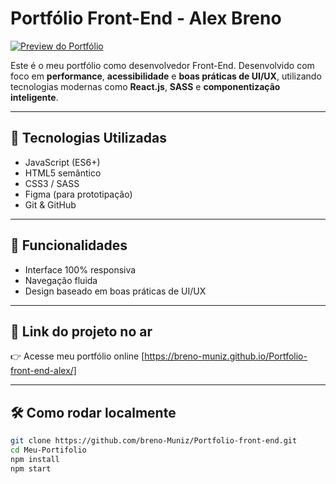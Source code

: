 # Portfólio Front-End - Alex Breno
[![Preview do Portfólio](https://i.imgur.com/seuPreview.png)](https://breno-muniz.github.io/Portfolio-front-end-alex/)


Este é o meu portfólio como desenvolvedor Front-End. Desenvolvido com foco em **performance**, **acessibilidade** e **boas práticas de UI/UX**, utilizando tecnologias modernas como **React.js**, **SASS** e **componentização inteligente**.

---

## 🚀 Tecnologias Utilizadas

- JavaScript (ES6+)
- HTML5 semântico
- CSS3 / SASS
- Figma (para prototipação)
- Git & GitHub

---

## 🎯 Funcionalidades

- Interface 100% responsiva 
- Navegação fluida 
- Design baseado em boas práticas de UI/UX

---

## 🔗 Link do projeto no ar

👉 Acesse meu portfólio online [https://breno-muniz.github.io/Portfolio-front-end-alex/]

---

## 🛠️ Como rodar localmente

```bash
git clone https://github.com/breno-Muniz/Portfolio-front-end.git
cd Meu-Portifolio
npm install
npm start


